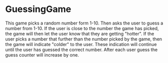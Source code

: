 # GuessingGame
This game picks a random number form 1-10. Then asks the user to guess a number from 1-10. If the user is close to the number the game has picked, the game will then let the user know that they are getting "hotter". If the user picks a number that further than the number picked by the game, then the game will indicate "colder" to the user. These indication will continue until the user has guessed the correct number. After each user guess the guess counter will increase by one. 
